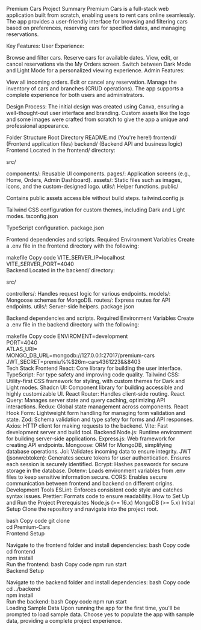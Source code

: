 Premium Cars
Project Summary
Premium Cars is a full-stack web application built from scratch, enabling users to rent cars online seamlessly. The app provides a user-friendly interface for browsing and filtering cars based on preferences, reserving cars for specified dates, and managing reservations.

Key Features:
User Experience:

Browse and filter cars.
Reserve cars for available dates.
View, edit, or cancel reservations via the My Orders screen.
Switch between Dark Mode and Light Mode for a personalized viewing experience.
Admin Features:

View all incoming orders.
Edit or cancel any reservation.
Manage the inventory of cars and branches (CRUD operations).
The app supports a complete experience for both users and administrators.

Design Process:
The initial design was created using Canva, ensuring a well-thought-out user interface and branding. Custom assets like the logo and some images were crafted from scratch to give the app a unique and professional appearance.

Folder Structure
Root Directory
README.md (You're here!)
frontend/ (Frontend application files)
backend/ (Backend API and business logic)
Frontend
Located in the frontend/ directory:

src/

components/: Reusable UI components.
pages/: Application screens (e.g., Home, Orders, Admin Dashboard).
assets/: Static files such as images, icons, and the custom-designed logo.
utils/: Helper functions.
public/

Contains public assets accessible without build steps.
tailwind.config.js

Tailwind CSS configuration for custom themes, including Dark and Light modes.
tsconfig.json

TypeScript configuration.
package.json

Frontend dependencies and scripts.
Required Environment Variables
Create a .env file in the frontend directory with the following:

makefile
Copy code
VITE_SERVER_IP=localhost  
VITE_SERVER_PORT=4040  
Backend
Located in the backend/ directory:

src/

controllers/: Handles request logic for various endpoints.
models/: Mongoose schemas for MongoDB.
routes/: Express routes for API endpoints.
utils/: Server-side helpers.
package.json

Backend dependencies and scripts.
Required Environment Variables
Create a .env file in the backend directory with the following:

makefile
Copy code
ENVIROMENT=development  
PORT=4040  
ATLAS_URI=<Your MongoDB Atlas Connection String>  
MONGO_DB_URL=mongodb://127.0.0.1:27017/premium-cars  
JWT_SECRET=premiu%%$26m-cars4361223&&8403  
Tech Stack
Frontend
React: Core library for building the user interface.
TypeScript: For type safety and improving code quality.
Tailwind CSS: Utility-first CSS framework for styling, with custom themes for Dark and Light modes.
Shadcn UI: Component library for building accessible and highly customizable UI.
React Router: Handles client-side routing.
React Query: Manages server state and query caching, optimizing API interactions.
Redux: Global state management across components.
React Hook Form: Lightweight form handling for managing form validation and state.
Zod: Schema validation and type safety for forms and API responses.
Axios: HTTP client for making requests to the backend.
Vite: Fast development server and build tool.
Backend
Node.js: Runtime environment for building server-side applications.
Express.js: Web framework for creating API endpoints.
Mongoose: ORM for MongoDB, simplifying database operations.
Joi: Validates incoming data to ensure integrity.
JWT (jsonwebtoken):
Generates secure tokens for user authentication.
Ensures each session is securely identified.
Bcrypt: Hashes passwords for secure storage in the database.
Dotenv: Loads environment variables from .env files to keep sensitive information secure.
CORS: Enables secure communication between frontend and backend on different origins.
Development Tools
ESLint: Enforces consistent code style and catches syntax issues.
Prettier: Formats code to ensure readability.
How to Set Up and Run the Project
Prerequisites
Node.js (>= 16.x)
MongoDB (>= 5.x)
Initial Setup
Clone the repository and navigate into the project root.

bash
Copy code
git clone <repository-url>  
cd Premium-Cars  
Frontend Setup

Navigate to the frontend folder and install dependencies:
bash
Copy code
cd frontend  
npm install  
Run the frontend:
bash
Copy code
npm run start  
Backend Setup

Navigate to the backend folder and install dependencies:
bash
Copy code
cd ../backend  
npm install  
Run the backend:
bash
Copy code
npm run start  
Loading Sample Data
Upon running the app for the first time, you'll be prompted to load sample data.
Choose yes to populate the app with sample data, providing a complete project experience.
